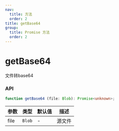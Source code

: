 ```yaml
---
nav:
  title: 方法
  order: 2
title: getBase64
group:
  title: Promise 方法
  order: 2
---
```


# getBase64

文件转base64

### API

```ts
function getBase64 (file: Blob): Promise<unknown>;
```

| 参数 | 类型   | 默认值 | 描述   |
| ---- | ------ | ------ | ------ |
| file | `Blob` | -      | 源文件 |
